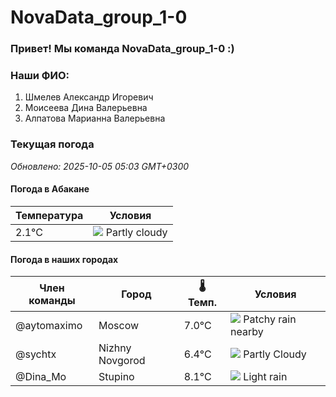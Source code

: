 # NovaData_group_1-0
### Привет! Мы команда NovaData_group_1-0 :)

### Наши ФИО:
1. Шмелев Александр Игоревич
2. Моисеева Дина Валерьевна
3. Алпатова Марианна Валерьевна

### Текущая погода
<!-- WEATHER:START -->
_Обновлено: 2025-10-05 05:03 GMT+0300_

#### Погода в Абакане

| Температура | Условия |
|-------------|----------|
| 2.1°C     | ![](https://cdn.weatherapi.com/weather/64x64/day/116.png) Partly cloudy |

#### Погода в наших городах

| Член команды  | Город               | 🌡️ Темп.  | Условия          |
|---------------|---------------------|-----------|--------------------|
| @aytomaximo    | Moscow              |    7.0°C | ![](https://cdn.weatherapi.com/weather/64x64/night/176.png) Patchy rain nearby |
| @sychtx        | Nizhny Novgorod     |    6.4°C | ![](https://cdn.weatherapi.com/weather/64x64/night/116.png) Partly Cloudy |
| @Dina_Mo       | Stupino             |    8.1°C | ![](https://cdn.weatherapi.com/weather/64x64/night/296.png) Light rain   |

<!-- WEATHER:END -->
